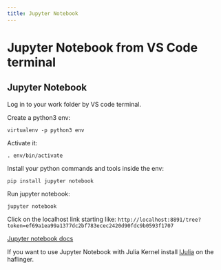 ```yaml
---
title: Jupyter Notebook
---
```


# Jupyter Notebook from VS Code terminal 

## Jupyter Notebook

Log in to your work folder by VS code terminal. 

Create a python3 env: 

`virtualenv -p python3 env`

Activate it: 

`. env/bin/activate`

Install your python commands and tools inside the env:

`pip install jupyter notebook`

Run jupyter notebook:

`jupyter notebook`

Click on the localhost link starting like: `http://localhost:8891/tree?token=ef69a1ea99a1377dc2bf783ecec2420d90fdc9b0593f1707`

[Jupyter notebook docs](https://docs.jupyter.org/en/latest/running.html)

If you want to use Jupyter Notebook with Julia Kernel install [IJulia](https://github.com/JuliaLang/IJulia.jl) on the haflinger. 
